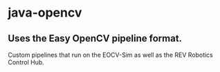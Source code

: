 # java-opencv
## Uses the Easy OpenCV pipeline format.
Custom pipelines that run on the EOCV-Sim as well as the REV Robotics Control Hub.
